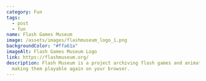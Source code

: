 ```yaml
---
category: Fun
tags:
  - post
  - fun
name: Flash Games Museum
image: /assets/images/flashmuseum_logo_1.png
backgroundColor: "#ffa61a"
imageAlt: Flash Games Museum Logo
link: https://flashmuseum.org/
description: Flash Museum is a project archiving flash games and animations and
  making them playable again on your browser.
---
```

